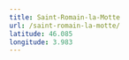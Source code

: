 ```yaml
---
title: Saint-Romain-la-Motte
url: /saint-romain-la-motte/
latitude: 46.085
longitude: 3.983
---
```


